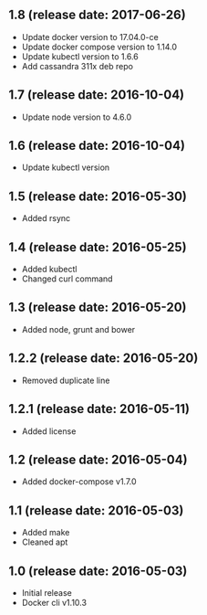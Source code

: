 1.8 (release date: 2017-06-26)
------------------------------

-	Update docker version to 17.04.0-ce
-	Update docker compose version to 1.14.0
-	Update kubectl version to 1.6.6
- Add cassandra 311x deb repo

1.7 (release date: 2016-10-04)
------------------------------

-	Update node version to 4.6.0

1.6 (release date: 2016-10-04)
------------------------------

-	Update kubectl version

1.5 (release date: 2016-05-30)
------------------------------

-	Added rsync

1.4 (release date: 2016-05-25)
------------------------------

-	Added kubectl
-	Changed curl command

1.3 (release date: 2016-05-20)
------------------------------

-	Added node, grunt and bower

1.2.2 (release date: 2016-05-20)
--------------------------------

-	Removed duplicate line

1.2.1 (release date: 2016-05-11)
--------------------------------

-	Added license

1.2 (release date: 2016-05-04)
------------------------------

-	Added docker-compose v1.7.0

1.1 (release date: 2016-05-03)
------------------------------

-	Added make
-	Cleaned apt

1.0 (release date: 2016-05-03)
------------------------------

-	Initial release
-	Docker cli v1.10.3
